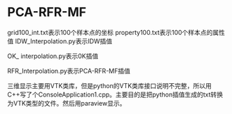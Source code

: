 # PCA-RFR-MF
grid100_int.txt表示100个样本点的坐标
property100.txt表示100个样本点的属性值
IDW_Interpolation.py表示IDW插值

OK_ interpolation.py表示0K插值

RFR_Interpolation.py表示PCA-RFR-MF插值

三维显示主要用VTK类库，但是python的VTK类库接口说明不完整，所以用C++写了个ConsoleApplication1.cpp。主要目的是把python插值生成的txt转换为VTK类型的文件。然后用paraview显示。
